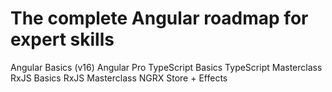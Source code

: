 # The complete Angular roadmap for expert skills
Angular Basics (v16)
Angular Pro
TypeScript Basics
TypeScript Masterclass
RxJS Basics
RxJS Masterclass
NGRX Store + Effects

